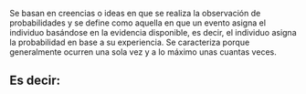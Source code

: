 Se basan en creencias o ideas en que se realiza la observación de
probabilidades y se define como aquella en que un evento asigna el individuo
basándose en la evidencia disponible, es decir, el individuo asigna la
probabilidad en base a su experiencia. Se caracteriza porque generalmente
ocurren una sola vez y a lo máximo unas cuantas veces.

## Es decir:
